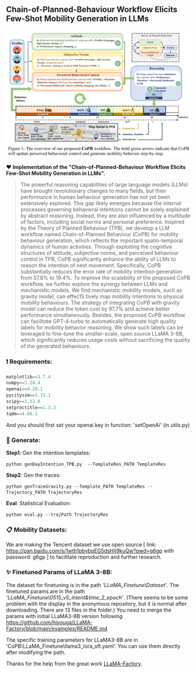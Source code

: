 ## Chain-of-Planned-Behaviour Workflow Elicits Few-Shot Mobility Generation in LLMs


![system](pics/system.png)

**:heart: Implementation of the "Chain-of-Planned-Behaviour Workflow Elicits Few-Shot Mobility Generation in LLMs".**

>The powerful reasoning capabilities of large language models (LLMs) have brought revolutionary changes to many fields, but their performance in human behaviour generation has not yet been extensively explored. This gap likely emerges because the internal processes governing behavioral intentions cannot be solely explained by abstract reasoning. Instead, they are also influenced by a multitude of factors, including social norms and personal preference. Inspired by the Theory of Planned Behaviour (TPB), we develop a LLM workflow named Chain-of-Planned Behaviour (CoPB) for mobility behaviour generation, which reflects the important spatio-temporal dynamics of human activities. Through exploiting the cognitive structures of attitude, subjective norms, and perceived behaviour control in TPB, CoPB significantly enhance the ability of LLMs to reason the intention of next movement. Specifically, CoPB substantially reduces the error rate of mobility intention generation from 57.8% to 19.4%. To improve the scalability of the proposed CoPB workflow, we further explore the synergy between LLMs and mechanistic models. We find mechanistic mobility models, such as gravity model, can effec15 tively map mobility intentions to physical mobility behaviours. The strategy of integrating CoPB with gravity model can reduce the token cost by 97.7% and achieve better performance simultaneously. Besides, the proposed CoPB workflow can facilitate GPT-4-turbo to automatically generate high quality labels for mobility behavior reasoning. We show such labels can be leveraged to fine-tune the smaller-scale, open source LLaMA 3-8B, which significantly reduces usage costs without sacrificing the quality of the generated behaviours.




### :exclamation: Requirements:

```python
matplotlib==3.7.4
numpy==1.24.4
openai==0.28.1
pycitysim==1.15.1
scipy==1.12.0
setproctitle==1.3.3
tqdm==4.66.1
```

And you should first set your openai key in function: 'setOpenAi'  (in utils.py) 



### :star2: Generate:

**Step1**: Gen the intention templates:

```shell
python genDayIntention_TPB.py  --TemplateRes_PATH TemplateRes
```

**Step2**: Gen the traces:

```shell
python genTraceGravity.py --Template_PATH TemplateRes --Trajectory_PATH TrajectoryRes
```

**Eval**: Statistical Evaluation:

```shell
python eval.py --trajPath TrajectoryRes
```


### :clipboard: Mobility Datasets: 
We are making the Tencent dataset we use open source [ link: https://pan.baidu.com/s/1wth1pbybpEG5dsHIj9kuQw?pwd=g6gp with password: g6gp ] to facilitate reproduction and further research.

### :sparkles: Finetuned Params of LLaMA 3-8B:
The dataset for finetuning is in the path *'LLaMA_Finetune\Dataset'*.
The finetuned params are in the path *'LLaMA_Finetune\0515_v5_intent&time_2_epoch'*. (There seems to be some problem with the display in the anonymous repository, but it is normal after downloading. There are 13 files in the folder.)
You need to merge the params with initial LLaMA3-8B version following https://github.com/hiyouga/LLaMA-Factory/blob/main/examples/README.md

The specific training parameters for LLaMA3-8B are in 'CoPB\LLaMA_Finetune\llama3_lora_sft.yaml'. You can use them directly after modifying the path.

Thanks for the help from the great work [LLaMA-Factory](https://github.com/hiyouga/LLaMA-Factory/tree/main).